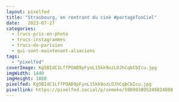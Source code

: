 ```yaml
---
layout: pixelfed
title: "Strasbourg, en rentrant du ciné #partageTonCiel"
date:   2023-07-27
categories: 
  - trucs-pris-en-photo
  - trucs-instagrammes
  - trucs-de-parisien
  - qui-sont-maintenant-alsaciens
tags: 
  - "pixelfed"
coverImage: Kg5BIdC1LffPOAB9pFynL15kk9ozLOJhCqbCbIcu.jpg
imgWidth: 1440
imgHeight: 1080
pixelfed: Kg5BIdC1LffPOAB9pFynL15kk9ozLOJhCqbCbIcu.jpg
pixellink: https://pixelfed.social/p/zemoko/590993895249824088
---
```

